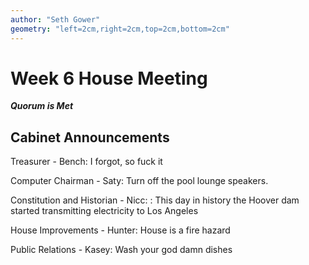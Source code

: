 ```yaml
---
author: "Seth Gower"
geometry: "left=2cm,right=2cm,top=2cm,bottom=2cm"
---
```


# Week 6 House Meeting

***Quorum is Met***

## Cabinet Announcements

Treasurer - Bench: I forgot, so fuck it

Computer Chairman - Saty: Turn off the pool lounge speakers.

Constitution and Historian - Nicc: : This day in history the Hoover dam started transmitting electricity to Los Angeles

House Improvements - Hunter: House is a fire hazard

Public Relations - Kasey: Wash your god damn dishes
